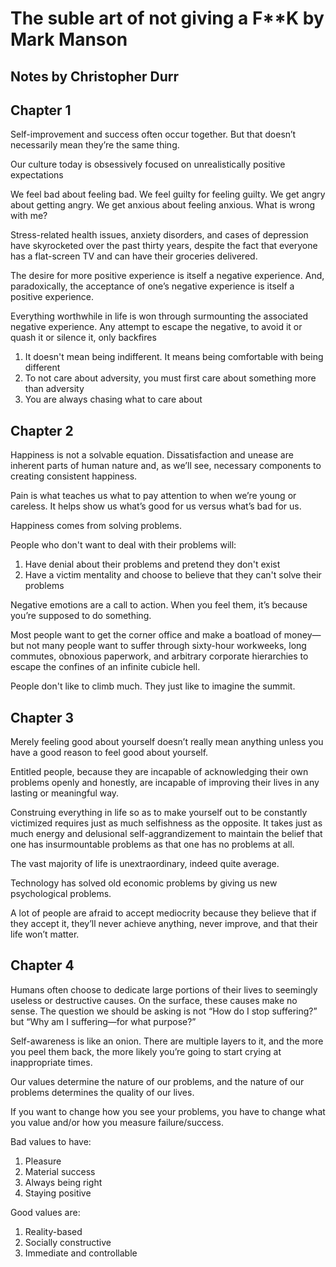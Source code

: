 # The suble art of not giving a F**K by Mark Manson
## Notes by Christopher Durr

## Chapter 1

Self-improvement and success often occur together. But that doesn’t necessarily mean they’re the same thing.

Our culture today is obsessively focused on unrealistically positive expectations

We feel bad about feeling bad. We feel guilty for feeling guilty. We get angry about getting angry. We get anxious about feeling anxious. What is wrong with me?
 
Stress-related health issues, anxiety disorders, and cases of depression have skyrocketed over the past thirty years, despite the fact that everyone has a flat-screen TV and can have their groceries delivered.
 
The desire for more positive experience is itself a negative experience. And, paradoxically, the acceptance of one’s negative experience is itself a positive experience.

Everything worthwhile in life is won through surmounting the associated negative experience. Any attempt to escape the negative, to avoid it or quash it or silence it, only backfires

1. It doesn't mean being indifferent. It means being comfortable with being different
2. To not care about adversity, you must first care about something more than adversity
3. You are always chasing what to care about

## Chapter 2

Happiness is not a solvable equation. Dissatisfaction and unease are inherent parts of human nature and, as we’ll see, necessary components to creating consistent happiness. 

Pain is what teaches us what to pay attention to when we’re young or careless. It helps show us what’s good for us versus what’s bad for us.

Happiness comes from solving problems. 

People who don't want to deal with their problems will:

1. Have denial about their problems and pretend they don't exist
2. Have a victim mentality and choose to believe that they can't solve their problems
 
Negative emotions are a call to action. When you feel them, it’s because you’re supposed to do something.

Most people want to get the corner office and make a boatload of money—but not many people want to suffer through sixty-hour workweeks, long commutes, obnoxious paperwork, and arbitrary corporate hierarchies to escape the confines of an infinite cubicle hell.

People don't like to climb much. They just like to imagine the summit.

## Chapter 3

Merely feeling good about yourself doesn’t really mean anything unless you have a good reason to feel good about yourself.

Entitled people, because they are incapable of acknowledging their own problems openly and honestly, are incapable of improving their lives in any lasting or meaningful way.

Construing everything in life so as to make yourself out to be constantly victimized requires just as much selfishness as the opposite. It takes just as much energy and delusional self-aggrandizement to maintain the belief that one has insurmountable problems as that one has no problems at all.

The vast majority of life is unextraordinary, indeed quite average.

Technology has solved old economic problems by giving us new psychological problems.

A lot of people are afraid to accept mediocrity because they believe that if they accept it, they’ll never achieve anything, never improve, and that their life won’t matter.

## Chapter 4

Humans often choose to dedicate large portions of their lives to seemingly useless or destructive causes. On the surface, these causes make no sense. The question we should be asking is not “How do I stop suffering?” but “Why am I suffering—for what purpose?”

Self-awareness is like an onion. There are multiple layers to it, and the more you peel them back, the more likely you’re going to start crying at inappropriate times.

Our values determine the nature of our problems, and the nature of our problems determines the quality of our lives.

If you want to change how you see your problems, you have to change what you value and/or how you measure failure/success.

Bad values to have:

1. Pleasure
2. Material success
3. Always being right
4. Staying positive

Good values are:

1. Reality-based
2. Socially constructive
3. Immediate and controllable


